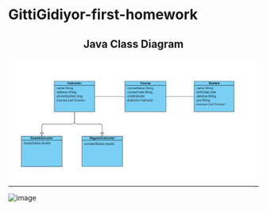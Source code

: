 # GittiGidiyor-first-homework
<h2 align="center">Java Class Diagram</h2>

![image](./uml.png)

---

![image](https://user-images.githubusercontent.com/58683636/128666979-67858095-80ee-4da3-a416-97e387f82ca4.png)
~~~~